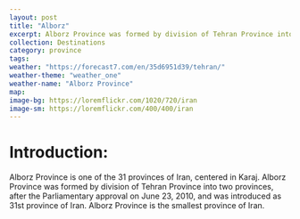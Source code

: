 ```yaml
---
layout: post
title: "Alborz"
excerpt: Alborz Province was formed by division of Tehran Province into two provinces, after the Parliamentary approval on June 23, 2010, and was introduced as 31st province of Iran. Alborz Province is the smallest province of Iran.
collection: Destinations
category: province
tags:
weather: "https://forecast7.com/en/35d6951d39/tehran/"
weather-theme: "weather_one"
weather-name: "Alborz Province"
map:
image-bg: https://loremflickr.com/1020/720/iran
image-sm: https://loremflickr.com/400/400/iran
---
```


# **Introduction:**

Alborz Province is one of the 31 provinces of Iran, centered in Karaj. Alborz Province was formed by division of Tehran Province into two provinces, after the Parliamentary approval on June 23, 2010, and was introduced as 31st province of Iran. Alborz Province is the smallest province of Iran.
